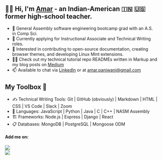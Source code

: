 ## 👋🏽 Hi, I'm [Amar](https://www.linkedin.com/in/amarpan) - an Indian-American 🇮🇳 🇺🇸 former high-school teacher. 
- 🔭 General Assembly software engineering bootcamp grad with an A.S. in Comp Sci.
- 🌱 Currently applying for Instructional Associate and Technical Writing roles.
- 🧠  Interested in contributing to open-source documentation, creating browser themes, and developing Linux Mint extensions.
- 👨‍🏫   Check out my technical tutorial repo READMEs written in Markup and my blog posts on [Medium](https://medium.com/@amarpan)
- 📫 Available to chat via [LinkedIn](https://www.linkedin.com/in/amarpan)  or at amar.panjwani@gmail.com
<!-- 👯 I’m looking to collaborate on ... -->
<!-- 🤔 I’m looking for help with ... -->
<!-- [![Anurag's GitHub stats](https://github-readme-stats.vercel.app/api?username=amarpan)](https://github.com/anuraghazra/github-readme-stats) -->

## My Toolbox 🧰
- ✍️   Technical Writing Tools:      		 Git | GitHub (obviously) | Markdown | HTML | CSS | VS Code | Slack | Zoom   
- 💼  Languages:  		JavaScript | Python | Java  | C | C++ | NASM Assembly
- 🏗️  Frameworks:                       		Node.js | Express | Django | React   
- 📋    Databases:                          		MongoDB | PostgreSQL | Mongoose ODM   
<!--![](https://visitor-badge.glitch.me/badge?page_id=sdkdeepa.sdk.deepa) -->
<!-- [![Top Langs](https://github-readme-stats.vercel.app/api/top-langs/?username=amarpan&layout=compact)](https://github.com/amarpan/)       -->
#### Add me on: 
[![](https://img.shields.io/badge/LinkedIn-0077B5?style=for-the-badge&logo=linkedin&logoColor=pink)](https://www.linkedin.com/in/amarpan/)   
![](https://visitor-badge.glitch.me/badge?page_id=amarpan.amarpan)
